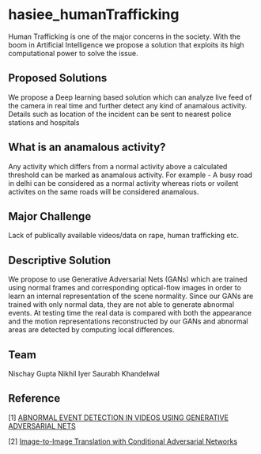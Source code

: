 # hasiee_humanTrafficking
Human Trafficking is one of the major concerns in the society. With the boom in Artificial Intelligence we propose a solution that exploits its high computational power to solve the issue.

## Proposed Solutions
 We propose a Deep learning based solution which can analyze live feed of the camera in real time and further detect any kind of anamalous activity. Details such as location of the incident can be sent to nearest police stations and hospitals

## What is an anamalous activity?
Any activity which differs from a normal activity above a calculated threshold can be marked as anamalous activity. For example - A busy road in delhi can be considered as a normal activity whereas riots or voilent activites on the same roads will be considered anamalous.

## Major Challenge
Lack of publically available videos/data on rape, human trafficking etc.

## Descriptive Solution
We propose to use Generative Adversarial Nets (GANs) which are trained using normal frames and corresponding optical-flow images in order to learn an internal representation of the scene normality. Since our GANs are trained with only normal data, they are not able to generate abnormal events.  At testing time the real data is compared with both the appearance and the motion representations reconstructed by our GANs and abnormal areas are detected by computing local differences.

## Team
Nischay Gupta
Nikhil Iyer
Saurabh Khandelwal

## Reference
[1] [ABNORMAL EVENT DETECTION IN VIDEOS USING GENERATIVE ADVERSARIAL NETS](https://arxiv.org/pdf/1708.09644.pdf)

[2] [Image-to-Image Translation with Conditional Adversarial Networks](https://arxiv.org/pdf/1611.07004.pdf)
